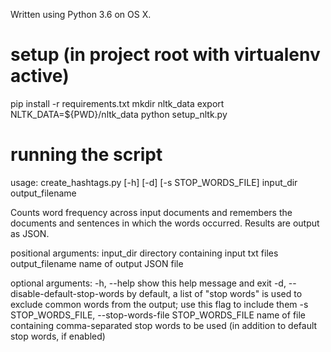 Written using Python 3.6 on OS X.

# setup (in project root with virtualenv active)
pip install -r requirements.txt
mkdir nltk_data
export NLTK_DATA=${PWD}/nltk_data
python setup_nltk.py

# running the script
usage: create_hashtags.py [-h] [-d] [-s STOP_WORDS_FILE]
                          input_dir output_filename

Counts word frequency across input documents and remembers the documents and
sentences in which the words occurred. Results are output as JSON.

positional arguments:
  input_dir             directory containing input txt files
  output_filename       name of output JSON file

optional arguments:
  -h, --help            show this help message and exit
  -d, --disable-default-stop-words
                        by default, a list of "stop words" is used to exclude
                        common words from the output; use this flag to include
                        them
  -s STOP_WORDS_FILE, --stop-words-file STOP_WORDS_FILE
                        name of file containing comma-separated stop words to
                        be used (in addition to default stop words, if
                        enabled)
